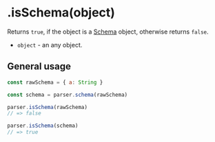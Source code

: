 # .isSchema(object)

Returns `true`, if the object is a [Schema](../types/schema.md) object, otherwise returns `false`.

- `object` - an any object.

## General usage

```javascript
const rawSchema = { a: String }

const schema = parser.schema(rawSchema)

parser.isSchema(rawSchema)
// => false

parser.isSchema(schema)
// => true
```
